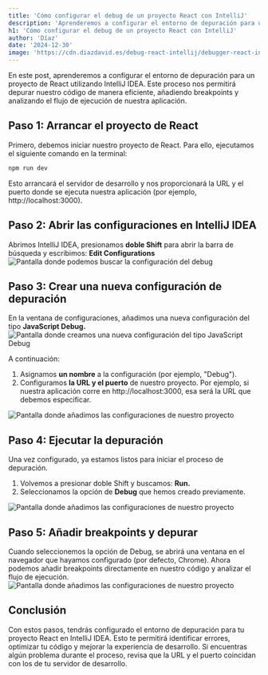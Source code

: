 ```yaml
---
title: 'Cómo configurar el debug de un proyecto React con IntelliJ'
description: 'Aprenderemos a configurar el entorno de depuración para un proyecto de React utilizando IntelliJ IDEA de la forma más fácil y eficiente.'
h1: 'Cómo configurar el debug de un proyecto React con IntelliJ'
author: 'Díaz'
date: '2024-12-30'
image: 'https://cdn.diazdavid.es/debug-react-intellij/debugger-react-intellij.webp'
---
```


En este post, aprenderemos a configurar el entorno de depuración para un proyecto de React utilizando IntelliJ IDEA. 
Este proceso nos permitirá depurar nuestro código de manera eficiente, añadiendo breakpoints y analizando el flujo de ejecución de nuestra aplicación.

## Paso 1: Arrancar el proyecto de React

Primero, debemos iniciar nuestro proyecto de React. Para ello, ejecutamos el siguiente comando en la terminal:
```bash
npm run dev
```
Esto arrancará el servidor de desarrollo y nos proporcionará la URL y el puerto donde se ejecuta nuestra aplicación (por ejemplo, http://localhost:3000).

## Paso 2: Abrir las configuraciones en IntelliJ IDEA
Abrimos IntelliJ IDEA, presionamos **doble Shift** para abrir la barra de búsqueda y escribimos: **Edit Configurations**
![Pantalla donde podemos buscar la configuración del debug](https://cdn.diazdavid.es/debug-react-intellij/buscar-config.webp)

## Paso 3: Crear una nueva configuración de depuración
En la ventana de configuraciones, añadimos una nueva configuración del tipo **JavaScript Debug.**
![Pantalla donde creamos una nueva configuración del tipo JavaScript Debug](https://cdn.diazdavid.es/debug-react-intellij/crear-javascript-debug.webp)

A continuación:
1. Asignamos **un nombre** a la configuración (por ejemplo, "Debug").
2. Configuramos **la URL y el puerto** de nuestro proyecto. Por ejemplo, si nuestra aplicación corre en http://localhost:3000, esa será la URL que debemos especificar.

![Pantalla donde añadimos las configuraciones de nuestro proyecto](https://cdn.diazdavid.es/debug-react-intellij/configurar-run.webp)

## Paso 4: Ejecutar la depuración
Una vez configurado, ya estamos listos para iniciar el proceso de depuración.
1. Volvemos a presionar doble Shift y buscamos: **Run.**
2. Seleccionamos la opción de **Debug** que hemos creado previamente.

![Pantalla donde añadimos las configuraciones de nuestro proyecto](https://cdn.diazdavid.es/debug-react-intellij/seleccionar-debug.webp)

## Paso 5: Añadir breakpoints y depurar
Cuando seleccionemos la opción de Debug, se abrirá una ventana en el navegador que hayamos configurado (por defecto, Chrome).
Ahora podemos añadir breakpoints directamente en nuestro código y analizar el flujo de ejecución.
![Pantalla donde añadimos las configuraciones de nuestro proyecto](https://cdn.diazdavid.es/debug-react-intellij/resultado-final.webp)

## Conclusión
Con estos pasos, tendrás configurado el entorno de depuración para tu proyecto React en IntelliJ IDEA.
Esto te permitirá identificar errores, optimizar tu código y mejorar la experiencia de desarrollo.
Si encuentras algún problema durante el proceso, revisa que la URL y el puerto coincidan con los de tu servidor de desarrollo.
